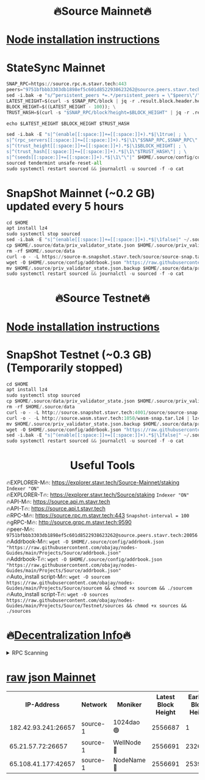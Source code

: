 <h1 align="center"> 🔥Source Mainnet🔥</h1>

[Node installation instructions](https://github.com/obajay/nodes-Guides/tree/main/Projects/Source)
=

# StateSync Mainnet 
```python
SNAP_RPC=https://source.rpc.m.stavr.tech:443
peers="9751bfbbb3303db1898ef5c601d8522938623262@source.peers.stavr.tech:20056"
sed -i.bak -e "s/^persistent_peers *=.*/persistent_peers = \"$peers\"/" $HOME/.source/config/config.toml
LATEST_HEIGHT=$(curl -s $SNAP_RPC/block | jq -r .result.block.header.height); \
BLOCK_HEIGHT=$((LATEST_HEIGHT - 100)); \
TRUST_HASH=$(curl -s "$SNAP_RPC/block?height=$BLOCK_HEIGHT" | jq -r .result.block_id.hash)

echo $LATEST_HEIGHT $BLOCK_HEIGHT $TRUST_HASH

sed -i.bak -E "s|^(enable[[:space:]]+=[[:space:]]+).*$|\1true| ; \
s|^(rpc_servers[[:space:]]+=[[:space:]]+).*$|\1\"$SNAP_RPC,$SNAP_RPC\"| ; \
s|^(trust_height[[:space:]]+=[[:space:]]+).*$|\1$BLOCK_HEIGHT| ; \
s|^(trust_hash[[:space:]]+=[[:space:]]+).*$|\1\"$TRUST_HASH\"| ; \
s|^(seeds[[:space:]]+=[[:space:]]+).*$|\1\"\"|" $HOME/.source/config/config.toml
sourced tendermint unsafe-reset-all
sudo systemctl restart sourced && journalctl -u sourced -f -o cat
```

# SnapShot Mainnet (~0.2 GB) updated every 5 hours
```python
cd $HOME
apt install lz4
sudo systemctl stop sourced
sed -i.bak -E "s|^(enable[[:space:]]+=[[:space:]]+).*$|\1false|" ~/.source/config/config.toml
cp $HOME/.source/data/priv_validator_state.json $HOME/.source/priv_validator_state.json.backup
rm -rf $HOME/.source/data
curl -o - -L https://source-m.snapshot.stavr.tech/source/source-snap.tar.lz4 | lz4 -c -d - | tar -x -C $HOME/.source --strip-components 2
wget -O $HOME/.source/config/addrbook.json "https://raw.githubusercontent.com/obajay/nodes-Guides/main/Projects/Source/addrbook.json"
mv $HOME/.source/priv_validator_state.json.backup $HOME/.source/data/priv_validator_state.json
sudo systemctl restart sourced && journalctl -u sourced -f -o cat
```

<h1 align="center"> 🔥Source Testnet🔥</h1>

[Node installation instructions](https://github.com/obajay/nodes-Guides/tree/main/Projects/Source/Testnet)
=

# SnapShot Testnet (~0.3 GB)  (Temporarily stopped)
```python
cd $HOME
apt install lz4
sudo systemctl stop sourced
cp $HOME/.source/data/priv_validator_state.json $HOME/.source/priv_validator_state.json.backup
rm -rf $HOME/.source/data
curl -o - -L http://source.snapshot.stavr.tech:4001/source/source-snap.tar.lz4 | lz4 -c -d - | tar -x -C $HOME/.source --strip-components 2
curl -o - -L http://source.wasm.stavr.tech:1050/wasm-snap.tar.lz4 | lz4 -c -d - | tar -x -C $HOME/.source/data --strip-components 3
mv $HOME/.source/priv_validator_state.json.backup $HOME/.source/data/priv_validator_state.json
wget -O $HOME/.source/config/addrbook.json "https://raw.githubusercontent.com/obajay/nodes-Guides/main/Projects/Source/addrbook.json"
sed -i.bak -E "s|^(enable[[:space:]]+=[[:space:]]+).*$|\1false|" ~/.source/config/config.toml
sudo systemctl restart sourced && journalctl -u sourced -f -o cat
```
<h1 align="center"> Useful Tools</h1>

🔥EXPLORER-M🔥:    https://explorer.stavr.tech/Source-Mainnet/staking    `Indexer "ON"` \
🔥EXPLORER-T🔥:    https://explorer.stavr.tech/Source/staking            `Indexer "ON"` \
🔥API-M🔥:         https://source.api.m.stavr.tech \
🔥API-T🔥:         https://source.api.t.stavr.tech \
🔥RPC-M🔥:         https://source.rpc.m.stavr.tech:443              `Snapshot-interval = 100` \
🔥gRPC-M🔥:        http://source.grpc.m.stavr.tech:9590 \
🔥peer-M🔥:        `9751bfbbb3303db1898ef5c601d8522938623262@source.peers.stavr.tech:20056` \
🔥Addrbook-M🔥: `wget -O $HOME/.source/config/addrbook.json "https://raw.githubusercontent.com/obajay/nodes-Guides/main/Projects/Source/addrbook.json"` \
🔥Addrbook-T🔥: `wget -O $HOME/.source/config/addrbook.json "https://raw.githubusercontent.com/obajay/nodes-Guides/main/Projects/Source/addrbook.json"` \
🔥Auto_install script-M🔥: `wget -O sourcem https://raw.githubusercontent.com/obajay/nodes-Guides/main/Projects/Source/sourcem && chmod +x sourcem && ./sourcem` \
🔥Auto_install script-T🔥: `wget -O sources https://raw.githubusercontent.com/obajay/nodes-Guides/main/Projects/Source/Testnet/sources && chmod +x sources && ./sources`

🔥[Decentralization Info](https://github.com/obajay/StateSync-snapshots/tree/main/Projects/Source/Decentralization)🔥
=

<details>
<summary>RPC Scanning</summary>

<h2 align="center"> We scan nodes in real time every 4 hours. And we provide the final result of RPC endpoints.
We cannot influence the operation of these nodes in any way. </h2>


```python
If Voting Power is higher than 0 --> then the Node is a validator of the network and may be subject to attack and be a potential threat to the chain.
```
```python
We marked such validators with a red symbol
```

</details>

[raw json Mainnet](https://rpc-check.sourcem.stavr.tech/sourcem/rpc-sourcem-result.json)
=


<table><tr><th>IP-Address</th><th>Network</th><th>Moniker</th><th>Latest Block Height</th><th>Earliest Block Height</th><th>Catching Up</th><th>Tx Index</th><th>Voting Power</th><th>Scan Time</th></tr><tr><td>182.42.93.241:26657</td><td>source-1</td><td>1024dao 🟢</td><td>2556687</td><td>1</td><td>False</td><td>on</td><td>0</td><td>2024-03-26T15:14:40.500373547UTC</td></tr><tr><td>65.21.57.72:26657</td><td>source-1</td><td>WellNode 🔴</td><td>2556691</td><td>2326466</td><td>False</td><td>off</td><td>161005</td><td>2024-03-26T15:15:03.502395224UTC</td></tr><tr><td>65.108.41.177:42657</td><td>source-1</td><td>NodeName 🔴</td><td>2556691</td><td>2539768</td><td>False</td><td>on</td><td>1284750</td><td>2024-03-26T15:15:03.816467656UTC</td></tr></table>
